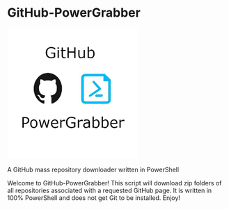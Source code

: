 # GitHub-PowerGrabber

<code><img height="300" src="https://raw.githubusercontent.com/ViggoMode2021/GitHub-PowerGrabber/main/GitHub-PowerGrabber.jpg"></code>

A GitHub mass repository downloader written in PowerShell

Welcome to GitHub-PowerGrabber! This script will download zip folders of all repositories associated with a requested GitHub page.
It is written in 100% PowerShell and does not get Git to be installed. Enjoy!
